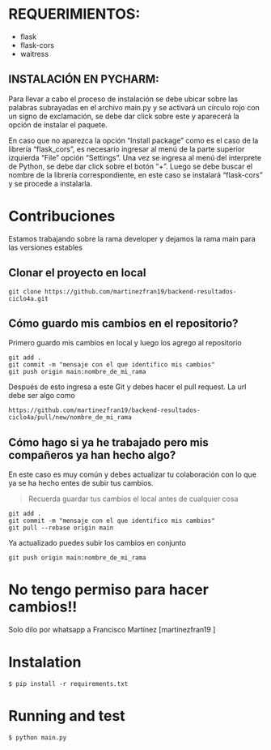 
# REQUERIMIENTOS:

- flask
- flask-cors
- waitress


## INSTALACIÓN EN PYCHARM:

Para llevar a cabo el proceso de instalación se debe ubicar sobre las palabras subrayadas en el archivo main.py y 
se activará un círculo rojo con un signo de exclamación, se debe dar click sobre este y aparecerá la opción de instalar el paquete.

En caso que no aparezca la opción “Install package” como es el caso de la librería “flask_cors”, 
es necesario ingresar al menú de la parte superior izquierda “File” opción “Settings”. Una vez se ingresa al menú del interprete de Python, 
se debe dar click sobre el botón “+”. Luego se debe buscar el nombre de la librería correspondiente, en este caso se instalará “flask-cors” y 
se procede a instalarla.

# Contribuciones
Estamos trabajando sobre la rama developer y dejamos la rama main para las versiones estables
## Clonar el proyecto en local

```
git clone https://github.com/martinezfran19/backend-resultados-ciclo4a.git

```

## Cómo guardo mis cambios en el repositorio?

Primero guardo mis cambios en local y luego los agrego al repositorio
```
git add .
git commit -m "mensaje con el que identifico mis cambios"
git push origin main:nombre_de_mi_rama
```

Después de esto ingresa a este Git y debes hacer el pull request. La url debe ser algo como

```
https://github.com/martinezfran19/backend-resultados-ciclo4a/pull/new/nombre_de_mi_rama
```

## Cómo hago si ya he trabajado pero mis compañeros ya han hecho algo?
En este caso es muy común y debes actualizar tu colaboración con lo que ya se ha hecho entes de subir tus cambios.
> Recuerda guardar tus cambios el local antes de cualquier cosa

```
git add .
git commit -m "mensaje con el que identifico mis cambios"
git pull --rebase origin main
```

Ya actualizado puedes subir los cambios en conjunto
```
git push origin main:nombre_de_mi_rama
```
# No tengo permiso para hacer cambios!!
Solo dilo por whatsapp a Francisco Martínez [martinezfran19 ]

# Instalation

```
$ pip install -r requirements.txt
```

# Running and test

```
$ python main.py
```
